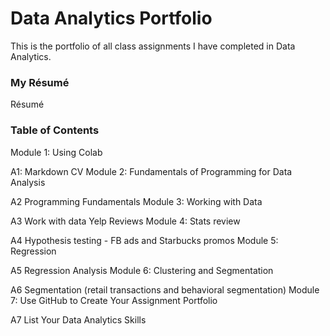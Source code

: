 # **Data Analytics Portfolio**

This is the portfolio of all class assignments I have completed in Data Analytics.

### My Résumé
Résumé
### Table of Contents
Module 1: Using Colab

A1: Markdown CV
Module 2: Fundamentals of Programming for Data Analysis

A2 Programming Fundamentals
Module 3: Working with Data

A3 Work with data Yelp Reviews
Module 4: Stats review

A4 Hypothesis testing - FB ads and Starbucks promos
Module 5: Regression

A5 Regression Analysis
Module 6: Clustering and Segmentation

A6 Segmentation (retail transactions and behavioral segmentation)
Module 7: Use GitHub to Create Your Assignment Portfolio

A7 List Your Data Analytics Skills
